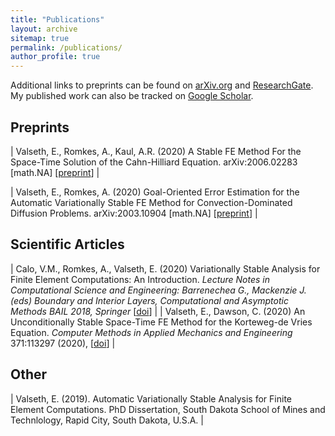 ```yaml
---
title: "Publications"
layout: archive
sitemap: true
permalink: /publications/
author_profile: true
---
```


Additional links to preprints can be found on [arXiv.org](https://arxiv.org/search/?query=eirik+valseth&searchtype=author&abstracts=show&order=-announced_date_first&size=50) and [ResearchGate](https://www.researchgate.net/profile/Eirik_Valseth).
My published work can also be tracked on [Google Scholar](https://scholar.google.com/citations?user=U-GhD5IAAAAJ&hl=en).

## Preprints

| Valseth, E., Romkes, A., Kaul, A.R. (2020) A Stable FE Method For the Space-Time Solution of the Cahn-Hilliard Equation. arXiv:2006.02283 [math.NA]  [[preprint](https://arxiv.org/abs/2006.02283)] |

| Valseth, E., Romkes, A. (2020) Goal-Oriented Error Estimation for the Automatic Variationally Stable FE Method for Convection-Dominated Diffusion Problems. arXiv:2003.10904 [math.NA]  [[preprint](https://arxiv.org/abs/2003.10904)] |

## Scientific Articles

| Calo, V.M., Romkes, A., Valseth, E.  (2020) Variationally Stable Analysis for Finite Element Computations: An Introduction. _Lecture Notes in Computational Science and Engineering: Barrenechea G., Mackenzie J. (eds) Boundary and Interior Layers, Computational and Asymptotic Methods
BAIL 2018, Springer_ 
[[doi](https://doi.org/10.1007/978-3-030-41800-7)]  |
| Valseth, E., Dawson, C. (2020) An Unconditionally Stable Space-Time FE Method for the Korteweg-de Vries Equation. _Computer Methods in Applied Mechanics and Engineering_ 371:113297 (2020), [[doi](https://doi.org/10.1016/j.cma.2020.113297)]  |



## Other

| Valseth, E. (2019). Automatic Variationally Stable Analysis for Finite Element Computations. PhD Dissertation, South Dakota School of Mines and Technlology, Rapid City, South Dakota, U.S.A. |
